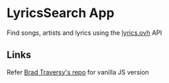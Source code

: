 # LyricsSearch App

Find songs, artists and lyrics using the [lyrics.ovh](https://lyrics.ovh/) API

## Links

Refer [Brad Traversy's repo](https://github.com/bradtraversy/vanillawebprojects/tree/master/lyrics-search) for vanilla JS version